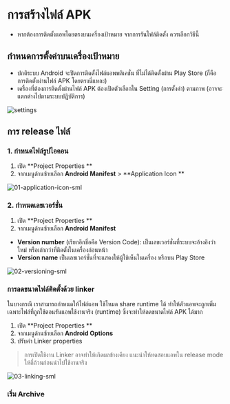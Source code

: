 

# การสร้างไฟล์ APK 

- หากต้องการติดตั้งแอพโดยตรงบนเครื่องเป้าหมาย จากการรันไฟล์ติดตั้ง ควรเลือกวิธีนี้ 

## กำหนดการตั้งค่าบนเครื่องเป้าหมาย

- ปกติระบบ Android จะปิดการติดตั้งไฟล์แอพพลิเคชั่น ที่ไม่ได้ติดตั้งผ่าน Play Store (ก็คือการติดตั้งผ่านไฟล์ APK โดยตรงนี่แหละ)
- เครื่องที่ต้องการติดตั้งผ่านไฟล์ APK ต้องเปิดตัวเลือกใน Setting (การตั้งค่า) ตามภาพ (อาจจะแตกต่างไปตามระบบปฏิบัติการ)

![settings](https://user-images.githubusercontent.com/85179/114735886-cf502980-9d6f-11eb-9b6d-5b4cf7cd9e5b.png)

## การ release ไฟล์

### 1. กำหนดไฟล์รูปไอคอน

1. เปิด **Project Properties **
2. จากเมนูด้านซ้ายเลือก **Android Manifest** > **Application Icon **

![01-application-icon-sml](https://user-images.githubusercontent.com/85179/114737002-cd3a9a80-9d70-11eb-86ab-0c44a7931304.png)

### 2. กำหนดเลขเวอร์ชั่น

1. เปิด **Project Properties **
2. จากเมนูด้านซ้ายเลือก **Android Manifest** 

- **Version number** (เรียกอีกชื่อคือ Version Code): เป็นเลขเวอร์ชั่นที่ระบบจะอ้างอิงว่าใหม่ หรือเก่ากว่าที่ติดตั้งในเครื่องก่อนหน้า
- **Version name** เป็นเลขเวอร์ชั่นที่จะแสดงให้ผู้ใช้เห็นในเครื่อง หรือบน Play Store 

![02-versioning-sml](https://user-images.githubusercontent.com/85179/114738229-fc054080-9d71-11eb-8a6c-73b1d2dbdaf3.png)

### การลดขนาดไฟล์ติดตั้งด้วย linker

ในบางกรณี เราสามารถกำหนดให้ไฟล์แอพ ใช้โหมด share runtime ได้ ทำให้ตัวแอพจะถูกเพิ่มเฉพาะไฟล์ที่ถูกใช้ตอนรันแอพใช้งานจริง (runtime) ซึ่งจะทำให้ลดขนาดไฟล์ APK ได้มาก

1. เปิด **Project Properties **
2. จากเมนูด้านซ้ายเลือก **Android Options** 
3. ปรับค่า Linker properties

> การเปิดใช้งาน Linker อาจทำให้เกิดผลข้างเคียง แนะนำให้ทดสอบแอพใน release mode ให้ถี่ถ้วนก่อนนำไปใช้งานจริง

![03-linking-sml](https://user-images.githubusercontent.com/85179/114739163-d6c50200-9d72-11eb-8db2-55ecbacfeddc.png)

### เริ่ม Archive
